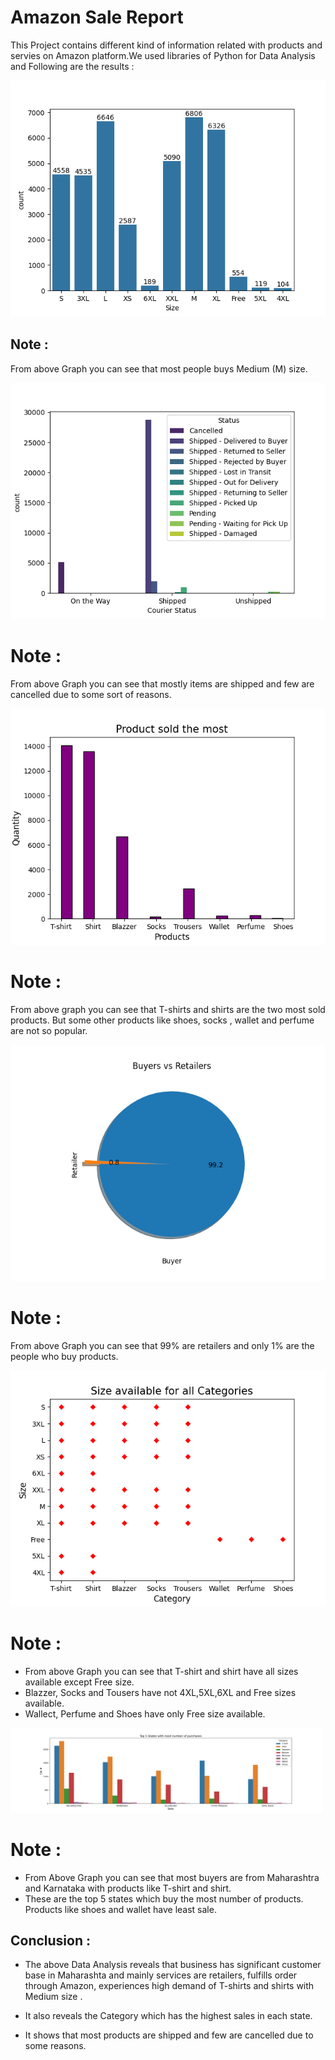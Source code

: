 
# Amazon Sale Report

This Project contains different kind of information related with products and servies on Amazon platform.We used libraries of Python for Data Analysis and Following are the results :

<img src="https://github.com/razzaq-99/Amazon-Sale-Analysis/blob/master/size.png">


## Note :
From above Graph you can see that most people buys Medium (M) size.


<img src="https://github.com/razzaq-99/Amazon-Sale-Analysis/blob/master/courier_status.png">


# Note :
From above Graph you can see that mostly items are shipped and few are cancelled due to some sort of reasons.


<img src = "https://github.com/razzaq-99/Amazon-Sale-Analysis/blob/master/sold_products.png">


# Note : 
From above graph you can see that T-shirts and shirts are the two most sold products. But some other products like shoes, socks , wallet and perfume are not so popular.


<img src = "https://github.com/razzaq-99/Amazon-Sale-Analysis/blob/master/buyers_retailers.png">


# Note : 
From above Graph you can see that 99% are retailers and only 1% are the people who buy products.


<img src="https://github.com/razzaq-99/Amazon-Sale-Analysis/blob/master/size_category.png">

# Note : 

- From above Graph you can see that T-shirt and shirt have all sizes available except Free size.
- Blazzer, Socks and Tousers have not 4XL,5XL,6XL and Free sizes available.
- Wallect, Perfume and Shoes have only Free size available.


<img src= "https://github.com/razzaq-99/Amazon-Sale-Analysis/blob/master/top5_states.png" width="500">


# Note : 

- From Above Graph you can see that most buyers are from Maharashtra and Karnataka with products like T-shirt and shirt.
- These are the top 5 states  which buy the most number of products. Products like shoes and wallet have least sale.
  


## Conclusion :

- The above Data Analysis reveals that business has significant customer base in Maharashta and mainly services are retailers, fulfills order through Amazon, experiences high demand of T-shirts and shirts with Medium size .

- It also reveals the  Category which has the highest sales in each state.

- It shows that most products are shipped and few are cancelled due to some reasons.

